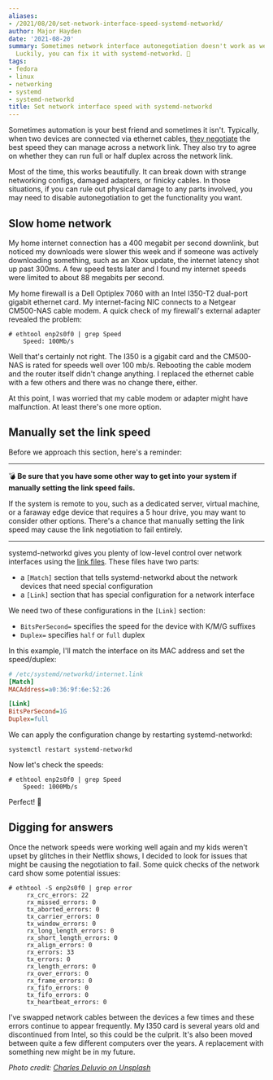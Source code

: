 ```yaml
---
aliases:
- /2021/08/20/set-network-interface-speed-systemd-networkd/
author: Major Hayden
date: '2021-08-20'
summary: Sometimes network interface autonegotiation doesn't work as well as it should.
  Luckily, you can fix it with systemd-networkd. 🔧
tags:
- fedora
- linux
- networking
- systemd
- systemd-networkd
title: Set network interface speed with systemd-networkd
---
```


Sometimes automation is your best friend and sometimes it isn't. Typically, when
two devices are connected via ethernet cables, [they negotiate] the best speed
they can manage across a network link. They also try to agree on whether they
can run full or half duplex across the network link.

Most of the time, this works beautifully. It can break down with strange
networking configs, damaged adapters, or finicky cables. In those situations, if
you can rule out physical damage to any parts involved, you may need to disable
autonegotiation to get the functionality you want.

[they negotiate]: https://en.wikipedia.org/wiki/Autonegotiation

## Slow home network

My home internet connection has a 400 megabit per second downlink, but noticed
my downloads were slower this week and if someone was actively downloading
something, such as an Xbox update, the internet latency shot up past 300ms. A
few speed tests later and I found my internet speeds were limited to about 88
megabits per second.

My home firewall is a Dell Optiplex 7060 with an Intel I350-T2 dual-port gigabit
ethernet card. My internet-facing NIC connects to a Netgear CM500-NAS cable
modem. A quick check of my firewall's external adapter revealed the problem:

```console
# ethtool enp2s0f0 | grep Speed
	Speed: 100Mb/s
```

Well that's certainly not right. The I350 is a gigabit card and the CM500-NAS is
rated for speeds well over 100 mb/s. Rebooting the cable modem and the router
itself didn't change anything. I replaced the ethernet cable with a few others
and there was no change there, either.

At this point, I was worried that my cable modem or adapter might have
malfunction. At least there's one more option.

## Manually set the link speed

Before we approach this section, here's a reminder:

----

💣 **Be sure that you have some other way to get into your system if manually
setting the link speed fails.**

If the system is remote to you, such as a dedicated server, virtual machine, or
a faraway edge device that requires a 5 hour drive, you may want to consider
other options. There's a chance that manually setting the link speed may cause
the link negotiation to fail entirely.

----

systemd-networkd gives you plenty of low-level control over network interfaces
using the [link files]. These files have two parts:

* a `[Match]` section that tells systemd-networkd about the network devices that
    need special configuration
* a `[Link]` section that has special configuration for a network interface

We need two of these configurations in the `[Link]` section:

* `BitsPerSecond=` specifies the speed for the device with K/M/G suffixes
* `Duplex=` specifies `half` or `full` duplex

In this example, I'll match the interface on its MAC address and set the
speed/duplex:

```ini
# /etc/systemd/networkd/internet.link
[Match]
MACAddress=a0:36:9f:6e:52:26

[Link]
BitsPerSecond=1G
Duplex=full
```

We can apply the configuration change by restarting systemd-networkd:

```console
systemctl restart systemd-networkd
```

Now let's check the speeds:

```console
# ethtool enp2s0f0 | grep Speed
	Speed: 1000Mb/s
```

Perfect! 🎉

## Digging for answers

Once the network speeds were working well again and my kids weren't upset by
glitches in their Netflix shows, I decided to look for issues that might be
causing the negotiation to fail. Some quick checks of the network card show some
potential issues:

```console
# ethtool -S enp2s0f0 | grep error
     rx_crc_errors: 22
     rx_missed_errors: 0
     tx_aborted_errors: 0
     tx_carrier_errors: 0
     tx_window_errors: 0
     rx_long_length_errors: 0
     rx_short_length_errors: 0
     rx_align_errors: 0
     rx_errors: 33
     tx_errors: 0
     rx_length_errors: 0
     rx_over_errors: 0
     rx_frame_errors: 0
     rx_fifo_errors: 0
     tx_fifo_errors: 0
     tx_heartbeat_errors: 0
```

I've swapped network cables between the devices a few times and these errors
continue to appear frequently. My I350 card is several years old and
discontinued from Intel, so this could be the culprit. It's also been moved
between quite a few different computers over the years. A replacement with
something new might be in my future.

[link files]: https://www.freedesktop.org/software/systemd/man/systemd.link.html

*Photo credit: [Charles Deluvio on Unsplash](https://unsplash.com/photos/AT5vuPoi8vc)*